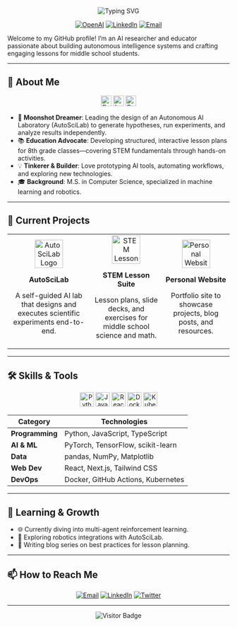 <!-- Creative Header -->
<p align="center">
  <img src="https://readme-typing-svg.herokuapp.com?font=Fira+Code&size=30&duration=4000&pause=500&color=00FF00&width=800&height=80&lines=Hi+there!+I%27m+Amirkhon.;AI+Researcher+%7C+Educator+%7C+Moonshot+Dreamer" alt="Typing SVG" />
</p>

<p align="center">
  <a href="https://github.com/your-username"><img src="https://img.shields.io/badge/👾-OpenAI-blue" alt="OpenAI"></a>
  <a href="https://linkedin.com/in/your-profile"><img src="https://img.shields.io/badge/🤝-Collab-brightgreen" alt="LinkedIn"></a>
  <a href="mailto:your.email@example.com"><img src="https://img.shields.io/badge/✉️-Contact-red" alt="Email"></a>
</p>

Welcome to my GitHub profile! I’m an AI researcher and educator passionate about building autonomous intelligence systems and crafting engaging lessons for middle school students.

---

## 🚀 About Me

<p align="center">
  <img src="https://img.icons8.com/ios-filled/50/000000/rocket.png" alt="Rocket" width="24"> <img src="https://img.icons8.com/ios-filled/50/000000/lab.png" alt="Lab" width="24"> <img src="https://img.icons8.com/ios-filled/50/000000/book.png" alt="Book" width="24">
</p>

- 🌙 **Moonshot Dreamer**: Leading the design of an Autonomous AI Laboratory (AutoSciLab) to generate hypotheses, run experiments, and analyze results independently.
- 📚 **Education Advocate**: Developing structured, interactive lesson plans for 8th grade classes—covering STEM fundamentals through hands-on activities.
- 💡 **Tinkerer & Builder**: Love prototyping AI tools, automating workflows, and exploring new technologies.
- 🎓 **Background**: M.S. in Computer Science, specialized in machine learning and robotics.

---

## 🔭 Current Projects

<table>
  <tr>
    <td align="center">
      <img src="https://img.icons8.com/fluency/96/000000/robot-2.png" alt="AutoSciLab Logo" width="64" />
      <p><strong>AutoSciLab</strong></p>
      <p>A self-guided AI lab that designs and executes scientific experiments end-to-end.</p>
    </td>
    <td align="center">
      <img src="https://img.icons8.com/fluency/96/000000/classroom.png" alt="STEM Lesson Suite" width="64" />
      <p><strong>STEM Lesson Suite</strong></p>
      <p>Lesson plans, slide decks, and exercises for middle school science and math.</p>
    </td>
    <td align="center">
      <img src="https://img.icons8.com/fluency/96/000000/globe.png" alt="Personal Website" width="64" />
      <p><strong>Personal Website</strong></p>
      <p>Portfolio site to showcase projects, blog posts, and resources.</p>
    </td>
  </tr>
</table>

---

## 🛠️ Skills & Tools

<p align="center">
  <img src="https://img.icons8.com/color/48/000000/python.png" alt="Python" width="32" />
  <img src="https://img.icons8.com/color/48/000000/javascript.png" alt="JavaScript" width="32" />
  <img src="https://img.icons8.com/color/48/000000/react-native.png" alt="React" width="32" />
  <img src="https://img.icons8.com/color/48/000000/docker.png" alt="Docker" width="32" />
  <img src="https://img.icons8.com/color/48/000000/kubernetes.png" alt="Kubernetes" width="32" />
</p>

| Category         | Technologies                       |
| ---------------- | ---------------------------------- |
| **Programming**  | Python, JavaScript, TypeScript     |
| **AI & ML**      | PyTorch, TensorFlow, scikit-learn  |
| **Data**         | pandas, NumPy, Matplotlib          |
| **Web Dev**      | React, Next.js, Tailwind CSS       |
| **DevOps**       | Docker, GitHub Actions, Kubernetes |

---

## 🌱 Learning & Growth

- 🌐 Currently diving into multi-agent reinforcement learning.
- 🤖 Exploring robotics integrations with AutoSciLab.
- 📝 Writing blog series on best practices for lesson planning.

---

## 📫 How to Reach Me

<p align="center">
  <a href="mailto:your.email@example.com"><img src="https://img.icons8.com/ios-glyphs/30/000000/new-post.png" alt="Email"></a>
  <a href="https://linkedin.com/in/your-profile"><img src="https://img.icons8.com/ios-glyphs/30/000000/linkedin.png" alt="LinkedIn"></a>
  <a href="https://twitter.com/yourhandle"><img src="https://img.icons8.com/ios-glyphs/30/000000/twitter.png" alt="Twitter"></a>
</p>

---

<p align="center">
  <img src="https://visitor-badge.laobi.icu/badge?page_id=your-username.your-repo" alt="Visitor Badge" />
</p>

